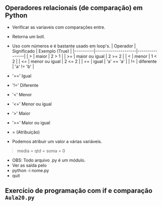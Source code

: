 ## Operadores relacionais (de comparação) em Python
- Verificar as varíaveis com comparações entre.
- Retorna um boll.
- Uso com números e é bastante usado em loop's.
| Operador | Significado        | Exemplo (True) |
|----------|---------------------|----------------|
| >        | maior              | 2 > 1          |
| >=       | maior ou igual     | 2 >= 2         |
| <        | menor              | 1 < 2          |
| <=       | menor ou igual     | 2 <= 2         |
| ==       | igual              | 'a' == 'a'     |
| !=       | diferente          | 'a' != 'b'     |


- '==' Igual
- '!=' Diferente
- '<' Menor
- '<=' Menor ou igual
- '>' Maior
- '>=' Maior ou igual

- = (Atribuição)
- Podemos atribuir um valor a várias variáveis. 
> media = qtd = soma = 0

- OBS: Todo arquivo .py é um módulo.
- Ver as saída pelo
- python -i nome.py
- quit

## Exercício de programação com if e comparação `Aula20.py`